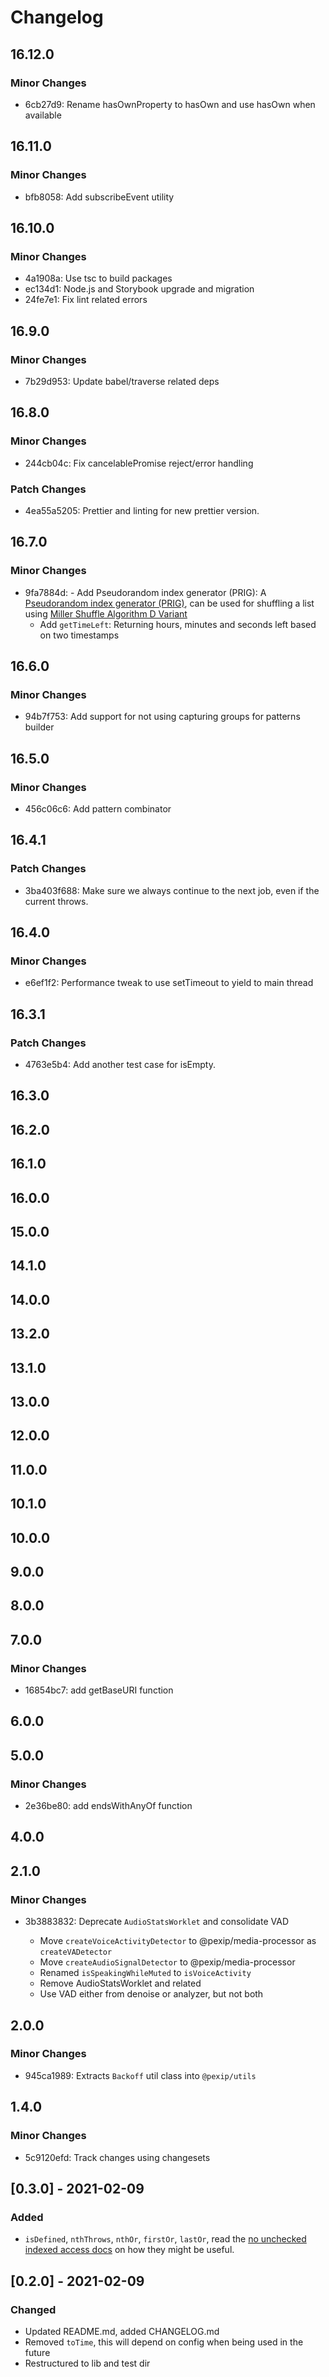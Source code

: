 # Changelog

## 16.12.0

### Minor Changes

- 6cb27d9: Rename hasOwnProperty to hasOwn and use hasOwn when available

## 16.11.0

### Minor Changes

- bfb8058: Add subscribeEvent utility

## 16.10.0

### Minor Changes

- 4a1908a: Use tsc to build packages
- ec134d1: Node.js and Storybook upgrade and migration
- 24fe7e1: Fix lint related errors

## 16.9.0

### Minor Changes

- 7b29d953: Update babel/traverse related deps

## 16.8.0

### Minor Changes

- 244cb04c: Fix cancelablePromise reject/error handling

### Patch Changes

- 4ea55a5205: Prettier and linting for new prettier version.

## 16.7.0

### Minor Changes

- 9fa7884d: - Add Pseudorandom index generator (PRIG): A
  [Pseudorandom index generator (PRIG)](https://en.wikipedia.org/wiki/Pseudorandom_index_generator),
  can be used for shuffling a list using
  [Miller Shuffle Algorithm D Variant](https://github.com/RondeSC/Miller_Shuffle_Algo)
  - Add `getTimeLeft`: Returning hours, minutes and seconds left based on two
    timestamps

## 16.6.0

### Minor Changes

- 94b7f753: Add support for not using capturing groups for patterns builder

## 16.5.0

### Minor Changes

- 456c06c6: Add pattern combinator

## 16.4.1

### Patch Changes

- 3ba403f688: Make sure we always continue to the next job, even if the current
  throws.

## 16.4.0

### Minor Changes

- e6ef1f2: Performance tweak to use setTimeout to yield to main thread

## 16.3.1

### Patch Changes

- 4763e5b4: Add another test case for isEmpty.

## 16.3.0

## 16.2.0

## 16.1.0

## 16.0.0

## 15.0.0

## 14.1.0

## 14.0.0

## 13.2.0

## 13.1.0

## 13.0.0

## 12.0.0

## 11.0.0

## 10.1.0

## 10.0.0

## 9.0.0

## 8.0.0

## 7.0.0

### Minor Changes

- 16854bc7: add getBaseURI function

## 6.0.0

## 5.0.0

### Minor Changes

- 2e36be80: add endsWithAnyOf function

## 4.0.0

## 2.1.0

### Minor Changes

- 3b3883832: Deprecate `AudioStatsWorklet` and consolidate VAD

  - Move `createVoiceActivityDetector` to @pexip/media-processor as
    `createVADetector`
  - Move `createAudioSignalDetector` to @pexip/media-processor
  - Renamed `isSpeakingWhileMuted` to `isVoiceActivity`
  - Remove AudioStatsWorklet and related
  - Use VAD either from denoise or analyzer, but not both

## 2.0.0

### Minor Changes

- 945ca1989: Extracts `Backoff` util class into `@pexip/utils`

## 1.4.0

### Minor Changes

- 5c9120efd: Track changes using changesets

## [0.3.0] - 2021-02-09

### Added

- `isDefined`, `nthThrows`, `nthOr`, `firstOr`, `lastOr`, read the
  [no unchecked indexed access docs](../../docs/no-unchecked-indexed-access.md)
  on how they might be useful.

## [0.2.0] - 2021-02-09

### Changed

- Updated README.md, added CHANGELOG.md
- Removed `toTime`, this will depend on config when being used in the future
- Restructured to lib and test dir
